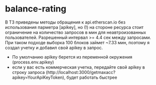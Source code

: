 # balance-rating

В ТЗ приведены методы обращения к api.etherscan.io без использования парметра [apikey], 
но (!) на стороне ресурса стоит ограничение на количество запросов в мин для неавтроизованных пользователей. 
Разрешенный интервал >= 4.4 сек между запросами. При таком подходе выборка 100 блоков займет ~7.33 мин,
поэтому я создал учетку и добавил свой apikey в запрос. 
* По умолчанию apikey берется из переменной окружения (process.env.apikey)
* если у вас есть коммерческая учетка, передайте свой apikey в строку запроса (http://localhost:3000/getmaxacc?apikey=YourApiKeyToken), будет работать быстрее

